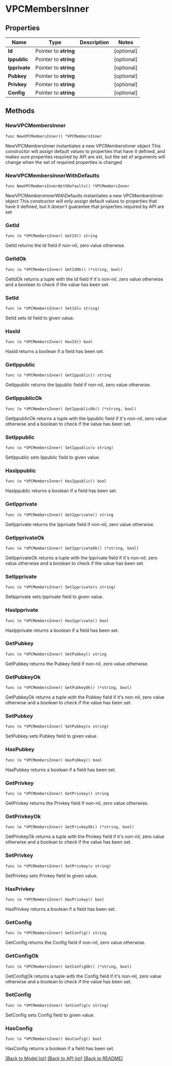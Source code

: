 # VPCMembersInner

## Properties

Name | Type | Description | Notes
------------ | ------------- | ------------- | -------------
**Id** | Pointer to **string** |  | [optional] 
**Ippublic** | Pointer to **string** |  | [optional] 
**Ipprivate** | Pointer to **string** |  | [optional] 
**Pubkey** | Pointer to **string** |  | [optional] 
**Privkey** | Pointer to **string** |  | [optional] 
**Config** | Pointer to **string** |  | [optional] 

## Methods

### NewVPCMembersInner

`func NewVPCMembersInner() *VPCMembersInner`

NewVPCMembersInner instantiates a new VPCMembersInner object
This constructor will assign default values to properties that have it defined,
and makes sure properties required by API are set, but the set of arguments
will change when the set of required properties is changed

### NewVPCMembersInnerWithDefaults

`func NewVPCMembersInnerWithDefaults() *VPCMembersInner`

NewVPCMembersInnerWithDefaults instantiates a new VPCMembersInner object
This constructor will only assign default values to properties that have it defined,
but it doesn't guarantee that properties required by API are set

### GetId

`func (o *VPCMembersInner) GetId() string`

GetId returns the Id field if non-nil, zero value otherwise.

### GetIdOk

`func (o *VPCMembersInner) GetIdOk() (*string, bool)`

GetIdOk returns a tuple with the Id field if it's non-nil, zero value otherwise
and a boolean to check if the value has been set.

### SetId

`func (o *VPCMembersInner) SetId(v string)`

SetId sets Id field to given value.

### HasId

`func (o *VPCMembersInner) HasId() bool`

HasId returns a boolean if a field has been set.

### GetIppublic

`func (o *VPCMembersInner) GetIppublic() string`

GetIppublic returns the Ippublic field if non-nil, zero value otherwise.

### GetIppublicOk

`func (o *VPCMembersInner) GetIppublicOk() (*string, bool)`

GetIppublicOk returns a tuple with the Ippublic field if it's non-nil, zero value otherwise
and a boolean to check if the value has been set.

### SetIppublic

`func (o *VPCMembersInner) SetIppublic(v string)`

SetIppublic sets Ippublic field to given value.

### HasIppublic

`func (o *VPCMembersInner) HasIppublic() bool`

HasIppublic returns a boolean if a field has been set.

### GetIpprivate

`func (o *VPCMembersInner) GetIpprivate() string`

GetIpprivate returns the Ipprivate field if non-nil, zero value otherwise.

### GetIpprivateOk

`func (o *VPCMembersInner) GetIpprivateOk() (*string, bool)`

GetIpprivateOk returns a tuple with the Ipprivate field if it's non-nil, zero value otherwise
and a boolean to check if the value has been set.

### SetIpprivate

`func (o *VPCMembersInner) SetIpprivate(v string)`

SetIpprivate sets Ipprivate field to given value.

### HasIpprivate

`func (o *VPCMembersInner) HasIpprivate() bool`

HasIpprivate returns a boolean if a field has been set.

### GetPubkey

`func (o *VPCMembersInner) GetPubkey() string`

GetPubkey returns the Pubkey field if non-nil, zero value otherwise.

### GetPubkeyOk

`func (o *VPCMembersInner) GetPubkeyOk() (*string, bool)`

GetPubkeyOk returns a tuple with the Pubkey field if it's non-nil, zero value otherwise
and a boolean to check if the value has been set.

### SetPubkey

`func (o *VPCMembersInner) SetPubkey(v string)`

SetPubkey sets Pubkey field to given value.

### HasPubkey

`func (o *VPCMembersInner) HasPubkey() bool`

HasPubkey returns a boolean if a field has been set.

### GetPrivkey

`func (o *VPCMembersInner) GetPrivkey() string`

GetPrivkey returns the Privkey field if non-nil, zero value otherwise.

### GetPrivkeyOk

`func (o *VPCMembersInner) GetPrivkeyOk() (*string, bool)`

GetPrivkeyOk returns a tuple with the Privkey field if it's non-nil, zero value otherwise
and a boolean to check if the value has been set.

### SetPrivkey

`func (o *VPCMembersInner) SetPrivkey(v string)`

SetPrivkey sets Privkey field to given value.

### HasPrivkey

`func (o *VPCMembersInner) HasPrivkey() bool`

HasPrivkey returns a boolean if a field has been set.

### GetConfig

`func (o *VPCMembersInner) GetConfig() string`

GetConfig returns the Config field if non-nil, zero value otherwise.

### GetConfigOk

`func (o *VPCMembersInner) GetConfigOk() (*string, bool)`

GetConfigOk returns a tuple with the Config field if it's non-nil, zero value otherwise
and a boolean to check if the value has been set.

### SetConfig

`func (o *VPCMembersInner) SetConfig(v string)`

SetConfig sets Config field to given value.

### HasConfig

`func (o *VPCMembersInner) HasConfig() bool`

HasConfig returns a boolean if a field has been set.


[[Back to Model list]](../README.md#documentation-for-models) [[Back to API list]](../README.md#documentation-for-api-endpoints) [[Back to README]](../README.md)


